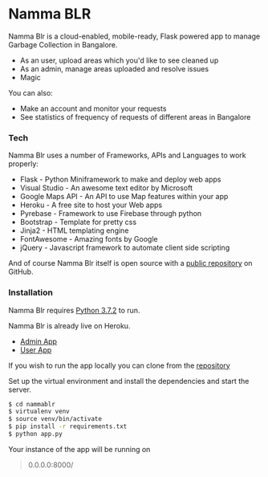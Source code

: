# Namma BLR

Namma Blr is a cloud-enabled, mobile-ready, Flask powered app to manage Garbage Collection in Bangalore.

  - As an user, upload areas which you'd like to see cleaned up
  - As an admin, manage areas uploaded and resolve issues
  - Magic

You can also:
  - Make an account and monitor your requests
  - See statistics of frequency of requests of different areas in Bangalore


### Tech

Namma Blr uses a number of Frameworks, APIs and Languages to work properly:

* Flask - Python Miniframework to make and deploy web apps
* Visual Studio - An awesome text editor by Microsoft
* Google Maps API - An API to use Map features within your app
* Heroku - A free site to host your Web apps
* Pyrebase - Framework to use Firebase through python
* Bootstrap - Template for pretty css
* Jinja2 - HTML templating engine
* FontAwesome - Amazing fonts by Google
* jQuery - Javascript framework to automate client side scripting

And of course Namma Blr itself is open source with a [public repository](https://github.com/DevangJ/nammablr)
 on GitHub.

### Installation

Namma Blr requires [Python 3.7.2](https://www.python.org/downloads/) to run.

Namma Blr is already live on Heroku.
* [Admin App](https://nammablr.herokuapp.com/aa)
* [User App](https://nammablr.herokuapp.com/ua)

If you wish to run the app locally you can clone from the [repository](https://github.com/DevangJ/nammablr)

Set up the virtual environment and install the dependencies and start the server.

```sh
$ cd nammablr
$ virtualenv venv
$ source venv/bin/activate
$ pip install -r requirements.txt
$ python app.py
```

Your instance of the app will be running on
> 0.0.0.0:8000/